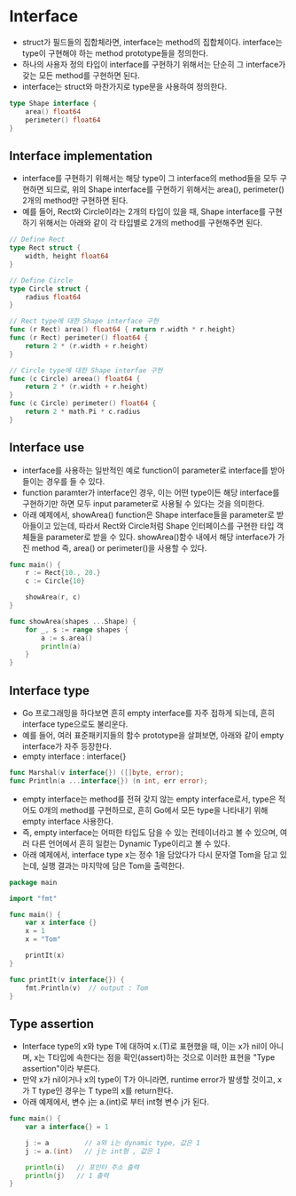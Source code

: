 # Interface
- struct가 필드들의 집합체라면, interface는 method의 집합체이다. interface는 type이 구현해야 하는 method prototype들을 정의한다. 
- 하나의 사용자 정의 타입이 interface를 구현하기 위해서는 단순히 그 interface가 갖는 모든 method를 구현하면 된다.
- interface는 struct와 마찬가지로 type문을 사용하여 정의한다.
```go
type Shape interface {
    area() float64
    perimeter() float64
}
```

## Interface implementation
- interface를 구현하기 위해서는 해당 type이 그 interface의 method들을 모두 구현하면 되므로, 위의 Shape interface를 구현하기 위해서는 area(), perimeter() 2개의 method만 구현하면 된다. 
- 예를 들어, Rect와 Circle이라는 2개의 타입이 있을 때, Shape interface를 구현하기 위해서는 아래와 같이 각 타입별로 2개의 method를 구현해주면 된다.

```go
// Define Rect
type Rect struct {
    width, height float64
}

// Define Circle
type Circle struct {
    radius float64
}

// Rect type에 대한 Shape interface 구현 
func (r Rect) area() float64 { return r.width * r.height}
func (r Rect) perimeter() float64 {
    return 2 * (r.width + r.height)
}

// Circle type에 대한 Shape interfae 구현
func (c Circle) areea() float64 {
    return 2 * (r.width + r.height)
}
func (c Circle) perimeter() float64 {
    return 2 * math.Pi * c.radius
}
```

## Interface use
- interface를 사용하는 일반적인 예로 function이 parameter로 interface를 받아들이는 경우를 들 수 있다.
- function paramter가 interface인 경우, 이는 어떤 type이든 해당 interface를 구현하기만 하면 모두 input parameter로 사용될 수 있다는 것을 의미한다.
- 아래 예제에서, showArea() function은 Shape interface들을 parameter로 받아들이고 있는데, 따라서 Rect와 Circle처럼 Shape 인터페이스를 구현한 타입 객체들을 parameter로 받을 수 있다. showArea()함수 내에서 해당 interface가 가진 method 즉, area() or perimeter()을 사용할 수 있다.

```go
func main() {
    r := Rect{10., 20.}
    c := Circle{10}

    showArea(r, c)
}

func showArea(shapes ...Shape) {
    for _, s := range shapes {
        a := s.area()
        println(a)
    }
}
```

## Interface type
- Go 프로그래밍을 하다보면 흔히 empty interface를 자주 접하게 되는데, 흔히 interface type으로도 불리운다. 
- 예를 들어, 여러 표준패키지들의 함수 prototype을 살펴보면, 아래와 같이 empty interface가 자주 등장한다.
- empty interface : interface{}

```go
func Marshal(v interface{}) ([]byte, error);
func Println(a ...interface{}) (n int, err error);
```

- empty interface는 method를 전혀 갖지 않는 empty interface로서, type은 적어도 0개의 method를 구현하므로, 흔히 Go에서 모든 type을 나타내기 위해 empty interface 사용한다.
- 즉, empty interface는 어떠한 타입도 담을 수 있는 컨테이너라고 볼 수 있으며, 여러 다른 언어에서 흔히 일컫는 Dynamic Type이리고 볼 수 있다.
- 아래 예제에서, interface type x는 정수 1을 담았다가 다시 문자열 Tom을 담고 있는데, 실행 결과는 마지막에 담은 Tom을 출력한다.

```go
package main

import "fmt"

func main() {
    var x interface {}
    x = 1 
    x = "Tom"

    printIt(x)
}

func printIt(v interface{}) {
    fmt.Println(v)  // output : Tom
}
```

## Type assertion
- Interface type의 x와 type T에 대하여 x.(T)로 표현했을 때, 이는 x가 nil이 아니며, x는 T타입에 속한다는 점을 확인(assert)하는 것으로 이러한 표현을 "Type assertion"이라 부른다.
- 만약 x가 nil이거나 x의 type이 T가 아니라면, runtime error가 발생할 것이고, x가 T type인 경우는 T type의 x를 return한다. 
- 아래 예제에서, 변수 j는 a.(int)로 부터 int형 변수 j가 된다.

```go
func main() {
    var a interface{} = 1

    j := a         // a와 i는 dynamic type, 값은 1
    j := a.(int)   // j는 int형 , 값은 1

    println(i)   // 포인터 주소 출력
    println(j)   // 1 출력
}
```

